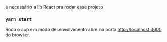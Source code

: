 é necessário a lib React pra rodar esse projeto

### `yarn start`

Roda o app em modo desenvolvimento
abre na porta [http://localhost:3000](http://localhost:3000) do browser.
